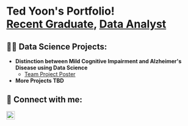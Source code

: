 <h1>Ted Yoon's Portfolio! <br/><a href="https://github.com/fiorented">Recent Graduate</a>, <a href="https://github.com/fiorented">Data Analyst</a></h1>

<h2>👨‍💻 Data Science Projects:</h2>

- <b>Distinction between Mild Cognitive Impairment and Alzheimer's Disease using Data Science</b>
  - [Team Project Poster](https://github.com/Fiorented/Ted-s-Portfolio/blob/main/Team_5_Alzheimer_s_Research.pdf)
- <b>More Projects TBD</b>

<h2> 🤳 Connect with me:</h2>

[<img align="left" alt="JoshMadakor | LinkedIn" width="22px" src="https://cdn.jsdelivr.net/npm/simple-icons@v3/icons/linkedin.svg" />][linkedin]

[linkedin]: https://www.linkedin.com/in/ted-yoon-3507a8172/

<!--
- 🔭 I’m currently working on building my portfolio
- 🌱 I’m currently learning SQL
- 👯 I’m looking to collaborate on data science or data analysis projects
- 🤔 I’m looking for help with finding a suitable job and fun projects
- 📫 How to reach me: amicidited99@gmail.com
- ⚡ Fun fact: I enjoy playing golf and badminton
-->
